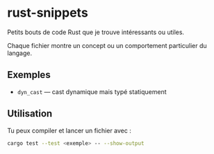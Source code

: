 # rust-snippets

Petits bouts de code Rust que je trouve intéressants ou utiles.

Chaque fichier montre un concept ou un comportement particulier du langage.

## Exemples

- `dyn_cast` — cast dynamique mais typé statiquement


## Utilisation

Tu peux compiler et lancer un fichier avec :

```bash
cargo test --test <exemple> -- --show-output